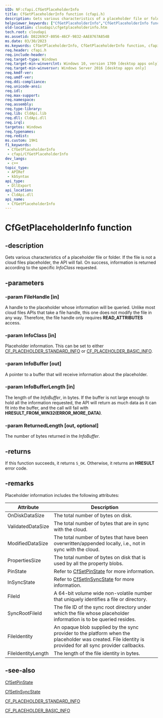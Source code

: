 ```yaml
---
UID: NF:cfapi.CfGetPlaceholderInfo
title: CfGetPlaceholderInfo function (cfapi.h)
description: Gets various characteristics of a placeholder file or folder.
helpviewer_keywords: ["CfGetPlaceholderInfo","CfGetPlaceholderInfo function","cfapi/CfGetPlaceholderInfo","cloudApi.cfgetplaceholderinfo"]
old-location: cloudapi\cfgetplaceholderinfo.htm
tech.root: cloudapi
ms.assetid: D82269CF-8056-46CF-9832-AAE8767A854B
ms.date: 03/30/2023
ms.keywords: CfGetPlaceholderInfo, CfGetPlaceholderInfo function, cfapi/CfGetPlaceholderInfo, cloudApi.cfgetplaceholderinfo
req.header: cfapi.h
req.include-header: 
req.target-type: Windows
req.target-min-winverclnt: Windows 10, version 1709 [desktop apps only]
req.target-min-winversvr: Windows Server 2016 [desktop apps only]
req.kmdf-ver: 
req.umdf-ver: 
req.ddi-compliance: 
req.unicode-ansi: 
req.idl: 
req.max-support: 
req.namespace: 
req.assembly: 
req.type-library: 
req.lib: CldApi.lib
req.dll: CldApi.dll
req.irql: 
targetos: Windows
req.typenames: 
req.redist: 
ms.custom: 19H1
f1_keywords:
 - CfGetPlaceholderInfo
 - cfapi/CfGetPlaceholderInfo
dev_langs:
 - c++
topic_type:
 - APIRef
 - kbSyntax
api_type:
 - DllExport
api_location:
 - CldApi.dll
api_name:
 - CfGetPlaceholderInfo
---
```


# CfGetPlaceholderInfo function

## -description

Gets various characteristics of a placeholder file or folder. If the file is not a cloud files placeholder, the API will fail. On success, information is returned according to the specific *InfoClass* requested.

## -parameters

### -param FileHandle [in]

A handle to the placeholder whose information will be queried. Unlike most cloud files APIs that take a file handle, this one does not modify the file in any way. Therefore, the file handle only requires **READ_ATTRIBUTES** access.

### -param InfoClass [in]

Placeholder information. This can be set to either [CF_PLACEHOLDER_STANDARD_INFO](ns-cfapi-cf_placeholder_standard_info.md) or [CF_PLACEHOLDER_BASIC_INFO](ns-cfapi-cf_placeholder_basic_info.md).

### -param InfoBuffer [out]

A pointer to a buffer that will receive information about the placeholder.

### -param InfoBufferLength [in]

The length of the *InfoBuffer*, in bytes. If the buffer is not large enough to hold all the information requested, the API will return as much data as it can fit into the buffer, and the call will fail with **HRESULT_FROM_WIN32(ERROR_MORE_DATA)**.

### -param ReturnedLength [out, optional]

The number of bytes returned in the *InfoBuffer*.

## -returns

If this function succeeds, it returns `S_OK`. Otherwise, it returns an **HRESULT** error code.

## -remarks

Placeholder information includes the following attributes:

| Attribute | Description |
|--------|--------|
| OnDiskDataSize | The total number of bytes on disk. |
| ValidatedDataSize | The total number of bytes that are in sync with the cloud. |
| ModifiedDataSize | The total number of bytes that have been overwritten/appended locally, i.e., not in sync with the cloud. |
| PropertiesSize | The total number of bytes on disk that is used by all the property blobs. |
| PinState | Refer to [CfSetPinState](nf-cfapi-cfsetpinstate.md) for more information. |
| InSyncState | Refer to [CfSetInSyncState](nf-cfapi-cfsetinsyncstate.md) for more information. |
| FileId | A 64-bit volume wide non-volatile number that uniquely identifies a file or directory. |
| SyncRootFileId | The file ID of the sync root directory under which the file whose placeholder information is to be queried resides. |
| FileIdentity | An opaque blob supplied by the sync provider to the platform when the placeholder was created. File identity is provided for all sync provider callbacks. |
| FileIdentityLength | The length of the file identity in bytes. |

## -see-also

[CfSetPinState](nf-cfapi-cfsetpinstate.md)

[CfSetInSyncState](nf-cfapi-cfsetinsyncstate.md)

[CF_PLACEHOLDER_STANDARD_INFO](ns-cfapi-cf_placeholder_standard_info.md)

[CF_PLACEHOLDER_BASIC_INFO](ns-cfapi-cf_placeholder_basic_info.md)
